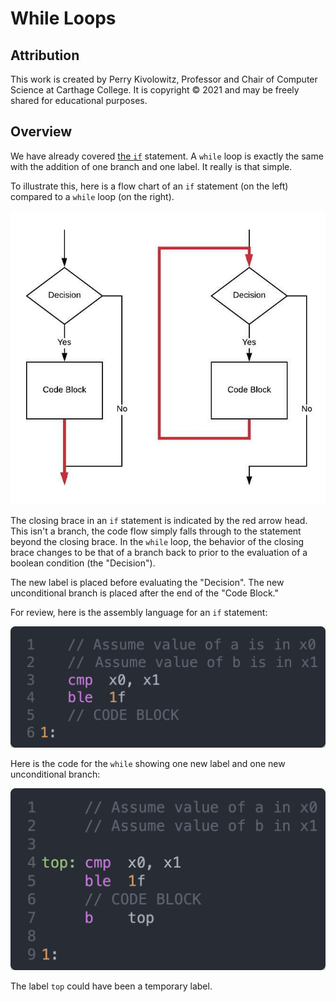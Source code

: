 # While Loops

## Attribution

This work is created by Perry Kivolowitz, Professor and Chair of Computer Science at Carthage College. It is copyright © 2021 and may be freely
shared for educational purposes.

## Overview

We have already covered [the `if`](./if.md) statement. A `while` loop is exactly the same with the addition of one branch and one label. It really is that simple.

To illustrate this, here is a flow chart of an `if` statement (on the left) compared to a `while` loop (on the right).

![while loop](./while.jpeg)

The closing brace in an `if` statement is indicated by the red arrow head. This isn't a branch, the code flow simply falls through to the statement beyond the closing brace. In the `while` loop, the behavior of the closing brace changes to be that of a branch back to prior to the evaluation of a boolean condition (the "Decision").

The new label is placed before evaluating the "Decision". The new unconditional branch is placed after the end of the "Code Block."

For review, here is the assembly language for an `if` statement:

![if](./if01s.png)

Here is the code for the `while` showing one new label and one new unconditional branch:

![while](./while01s.png)

The label `top` could have been a temporary label.
